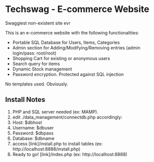# Techswag - E-commerce Website
Swaggiest non-existent site evr

This is an e-commerce website with the following functionalities:
-	Portable SQL Database for Users, Items, Categories
-	Admin section for Adding/Modifying/Removing entries (admin login/pass: root/root)
-	Shopping Cart for existing or anonymous users
-	Search query for items
-	Dynamic Stock management
-	Password encryption. Protected against SQL injection

No templates used. Obviously.


## Install Notes

1.	PHP and SQL server needed (ex: MAMP).
2.	edit ./data_management/connectdb.php accordingly:
  1.	Host: $dbhost
  2.	Username: $dbuser
  3.	Password: $dbpass
  4.	Database: $dbname
3.	access [link]/install.php to install tables (ex: http://localhost:8888/install.php)
4.	Ready to go! [link]/index.php (ex: http://localhost:8888)